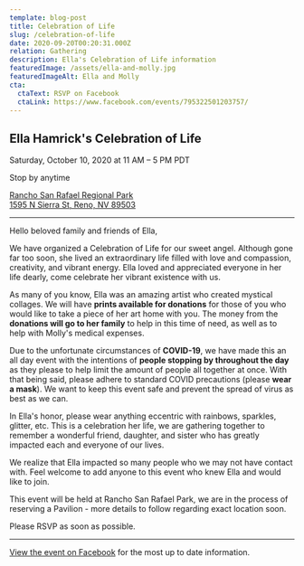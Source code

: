 ```yaml
---
template: blog-post
title: Celebration of Life
slug: /celebration-of-life
date: 2020-09-20T00:20:31.000Z
relation: Gathering
description: Ella's Celebration of Life information
featuredImage: /assets/ella-and-molly.jpg
featuredImageAlt: Ella and Molly
cta:
  ctaText: RSVP on Facebook
  ctaLink: https://www.facebook.com/events/795322501203757/
---
```

## Ella Hamrick's Celebration of Life

Saturday, October 10, 2020 at 11 AM – 5 PM PDT

Stop by anytime 

[Rancho San Rafael Regional Park<br>1595 N Sierra St, Reno, NV 89503](https://goo.gl/maps/ea6t2RpDxDwezXmc8)

---

Hello beloved family and friends of Ella, 
 
We have organized a Celebration of Life for our sweet angel. Although gone far too soon, she lived an extraordinary life filled with love and compassion, creativity, and vibrant energy.  Ella loved and appreciated everyone in her life dearly, come celebrate her vibrant existence with us. 
 
 
As many of you know, Ella was an amazing artist who created mystical collages. We will have **prints available for donations** for those of you who would like to take a piece of her art home with you. The money from the **donations will go to her family** to help in this time of need, as well as to help with Molly's medical expenses. 
 
 
 Due to the unfortunate circumstances of **COVID-19**, we have made this an all day event with the intentions of **people stopping by throughout the day** as they please to help limit the amount of people all together at once. With that being said, please adhere to standard COVID precautions (please **wear a mask**). We want to keep this event safe and prevent the spread of virus as best as we can.
 
 
In Ella's honor, please wear anything eccentric with rainbows, sparkles, glitter, etc. This is a celebration her life, we are gathering together to remember a wonderful friend, daughter, and sister who has greatly impacted each and everyone of our lives.
 
 
We realize that Ella impacted so many people who we may not have contact with. Feel welcome to add anyone to this event who knew Ella and would like to join. 
 
 
This event will be held at Rancho San Rafael Park, we are in the process of reserving a Pavilion - more details to follow regarding exact location soon. 
 
Please RSVP as soon as possible.

---

[View the event on Facebook](https://www.facebook.com/events/795322501203757/) for the most up to date information.

<div class="fb-page" data-href="https://www.facebook.com/events/795322501203757/" data-tabs="" data-width="" data-height="" data-small-header="false" data-adapt-container-width="true" data-hide-cover="true" data-show-facepile="true"></div>